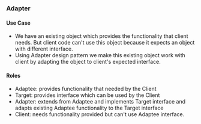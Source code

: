 ### Adapter

#### Use Case

* We have an existing object which provides the functionality that client needs. But client code can't use this object
because it expects an object with different interface.
* Using Adapter design pattern we make this existing object work with client by adapting the object to client's
expected interface.

#### Roles

* Adaptee: provides functionality that needed by the Client
* Target: provides interface which can be used by the Client
* Adapter: extends from Adaptee and implements Target interface and adapts existing Adaptee functionality
to the Target interface
* Client: needs functionality provided but can't use Adaptee interface.